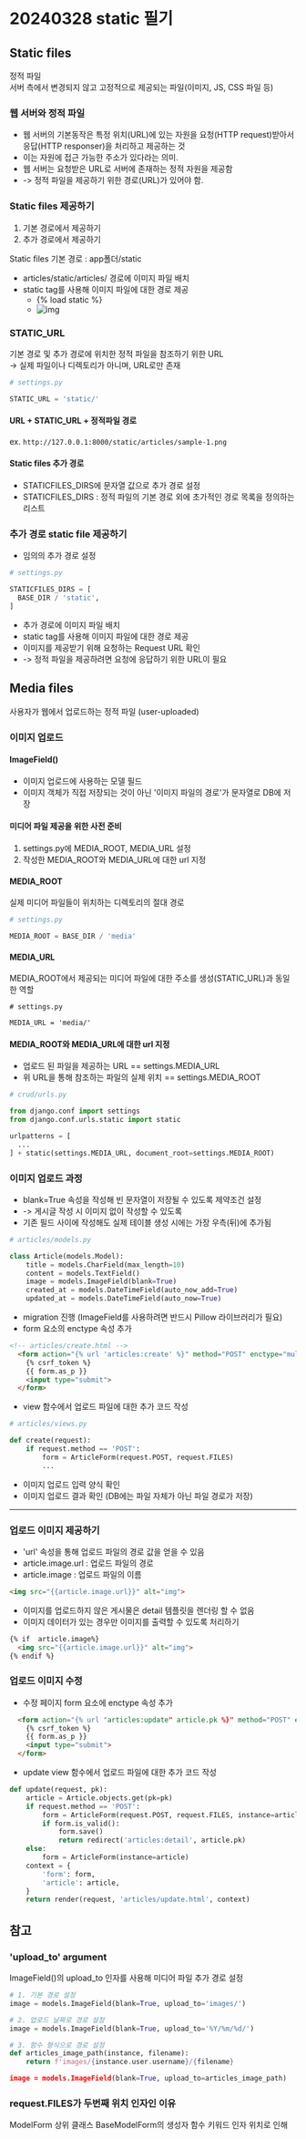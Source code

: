 # 20240328 static 필기

## Static files
정적 파일  
서버 측에서 변경되지 않고 고정적으로 제공되는 파일(이미지, JS, CSS 파일 등)

### 웹 서버와 정적 파일
- 웹 서버의 기본동작은 특정 위치(URL)에 있는 자원을 요청(HTTP request)받아서 응답(HTTP responser)을 처리하고 제공하는 것
- 이는 자원에 접근 가능한 주소가 있다라는 의미.
- 웹 서버는 요청받은 URL로 서버에 존재하는 정적 자원을 제공함
- -> 정적 파일을 제공하기 위한 경로(URL)가 있어야 함.

### Static files 제공하기
1. 기본 경로에서 제공하기
2. 추가 경로에서 제공하기  

Static files 기본 경로 : app폴더/static
- articles/static/articles/ 경로에 이미지 파일 배치
- static tag를 사용해 이미지 파일에 대한 경로 제공
  - {% load static %}
  - <img src="{% static 'articles/sample-1.png' %}" alt="img">

### STATIC_URL
기본 경로 및 추가 경로에 위치한 정적 파일을 참조하기 위한 URL  
-> 실제 파일이나 디렉토리가 아니며, URL로만 존재

```python
# settings.py

STATIC_URL = 'static/'
```

#### URL + STATIC_URL + 정적파일 경로  
ex. `http://127.0.0.1:8000/static/articles/sample-1.png`

#### Static files 추가 경로
- STATICFILES_DIRS에 문자열 값으로 추가 경로 설정
- STATICFILES_DIRS : 정적 파일의 기본 경로 외에 초가적인 경로 목록을 정의하는 리스트

### 추가 경로 static file 제공하기
- 임의의 추가 경로 설정
```python
# settings.py

STATICFILES_DIRS = [
  BASE_DIR / 'static',
]
```
- 추가 경로에 이미지 파일 배치
- static tag를 사용해 이미지 파일에 대한 경로 제공
- 이미지를 제공받기 위해 요청하는 Request URL 확인
- -> 정적 파일을 제공하려면 요청에 응답하기 위한 URL이 필요

## Media files
사용자가 웹에서 업로드하는 정적 파일 (user-uploaded)

### 이미지 업로드

#### ImageField()
- 이미지 업로드에 사용하는 모델 필드
- 이미지 객체가 직접 저장되는 것이 아닌 '이미지 파일의 경로'가 문자열로 DB에 저장

#### 미디어 파일 제공을 위한 사전 준비
1. settings.py에 MEDIA_ROOT, MEDIA_URL 설정
2. 작성한 MEDIA_ROOT와 MEDIA_URL에 대한 url 지정

#### MEDIA_ROOT
실제 미디어 파일들이 위치하는 디렉토리의 절대 경로

```python
# settings.py

MEDIA_ROOT = BASE_DIR / 'media'
```

#### MEDIA_URL
MEDIA_ROOT에서 제공되는 미디어 파일에 대한 주소를 생성(STATIC_URL)과 동일한 역할

```
# settings.py

MEDIA_URL = 'media/'
```

#### MEDIA_ROOT와 MEDIA_URL에 대한 url 지정
- 업로드 된 파일을 제공하는 URL == settings.MEDIA_URL
- 위 URL을 통해 참조하는 파일의 실제 위치 == settings.MEDIA_ROOT
```python
# crud/urls.py

from django.conf import settings
from django.conf.urls.static import static

urlpatterns = [
  ...
] + static(settings.MEDIA_URL, document_root=settings.MEDIA_ROOT)
```

### 이미지 업로드 과정
- blank=True 속성을 작성해 빈 문자열이 저장될 수 있도록 제약조건 설정
- -> 게시글 작성 시 이미지 없이 작성할 수 있도록
- 기존 필드 사이에 작성해도 실제 테이블 생성 시에는 가장 우측(뒤)에 추가됨
```python
# articles/models.py

class Article(models.Model):
    title = models.CharField(max_length=10)
    content = models.TextField()
    image = models.ImageField(blank=True)
    created_at = models.DateTimeField(auto_now_add=True)
    updated_at = models.DateTimeField(auto_now=True)
```
- migration 진행 (ImageField를 사용하려면 반드시 Pillow 라이브러리가 필요)
- form 요소의 enctype 속성 추가
```html
<!-- articles/create.html -->
  <form action="{% url 'articles:create' %}" method="POST" enctype="multipart/form-data">
    {% csrf_token %}
    {{ form.as_p }}
    <input type="submit">
  </form>
```

- view 함수에서 업로드 파일에 대한 추가 코드 작성
```python
# articles/views.py

def create(request):
    if request.method == 'POST':
        form = ArticleForm(request.POST, request.FILES)
        ...
```

- 이미지 업로드 입력 양식 확인
- 이미지 업로드 결과 확인 (DB에는 파일 자체가 아닌 파일 경로가 저장)

---
### 업로드 이미지 제공하기
- 'url' 속성을 통해 업로드 파일의 경로 값을 얻을 수 있음
- article.image.url : 업로드 파일의 경로
- article.image : 업로드 파일의 이름
```html
<img src="{{article.image.url}}" alt="img">
```
- 이미지를 업로드하지 않은 게시물은 detail 템플릿을 렌더링 할 수 없음
- 이미지 데이터가 있는 경우만 이미지를 출력할 수 있도록 처리하기
```html
{% if  article.image%}
  <img src="{{article.image.url}}" alt="img">
{% endif %}
```

### 업로드 이미지 수정
- 수정 페이지 form 요소에 enctype 속성 추가
```html
  <form action="{% url "articles:update" article.pk %}" method="POST" enctype="multipart/form-data">
    {% csrf_token %}
    {{ form.as_p }}
    <input type="submit">
  </form>
```

- update view 함수에서 업로드 파일에 대한 추가 코드 작성
```python
def update(request, pk):
    article = Article.objects.get(pk=pk)
    if request.method == 'POST':
        form = ArticleForm(request.POST, request.FILES, instance=article)
        if form.is_valid():
            form.save()
            return redirect('articles:detail', article.pk)
    else:
        form = ArticleForm(instance=article)
    context = {
        'form': form,
        'article': article,
    }
    return render(request, 'articles/update.html', context)
```

## 참고

### 'upload_to' argument
ImageField()의 upload_to 인자를 사용해 미디어 파일 추가 경로 설정

```python
# 1. 기본 경로 설정
image = models.ImageField(blank=True, upload_to='images/')

# 2. 업로드 날짜로 경로 설정
image = models.ImageField(blank=True, upload_to='%Y/%m/%d/')

# 3. 함수 형식으로 경로 설정
def articles_image_path(instance, filename):
    return f'images/{instance.user.username}/{filename}

image = models.ImageField(blank=True, upload_to=articles_image_path)
```

### request.FILES가 두번째 위치 인자인 이유
ModelForm 상위 클래스 BaseModelForm의 생성자 함수 키워드 인자 위치로 인해